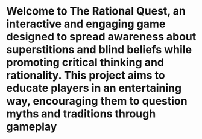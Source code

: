 # Welcome to The Rational Quest, an interactive and engaging game designed to spread awareness about superstitions and blind beliefs while promoting critical thinking and rationality. This project aims to educate players in an entertaining way, encouraging them to question myths and traditions through gameplay
